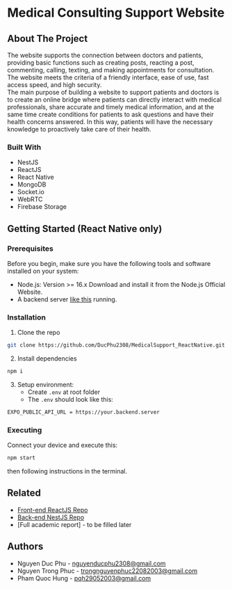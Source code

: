 # Medical Consulting Support Website

## About The Project

The website supports the connection between doctors and patients, providing basic functions such as creating posts, reacting a post, commenting, calling, texting, and making appointments for consultation. The website meets the criteria of a friendly interface, ease of use, fast access speed, and high security. \
The main purpose of building a website to support patients and doctors is to create an online bridge where patients can directly interact with medical professionals, share accurate and timely medical information, and at the same time create conditions for patients to ask questions and have their health concerns answered. In this way, patients will have the necessary knowledge to proactively take care of their health.

### Built With

- NestJS
- ReactJS
- React Native
- MongoDB
- Socket.io
- WebRTC
- Firebase Storage

## Getting Started (React Native only)

### Prerequisites

Before you begin, make sure you have the following tools and software installed on your system:

- Node.js: Version >= 16.x
Download and install it from the Node.js Official Website.
- A backend server [like this](https://github.com/DucPhu2308/medical-support_nest-js) running.

### Installation

1. Clone the repo

``` bash
git clone https://github.com/DucPhu2308/MedicalSupport_ReactNative.git
```

2. Install dependencies

``` bash
npm i
```

3. Setup environment: 
    - Create ```.env``` at root folder
    - The ```.env``` should look like this:

``` bash
EXPO_PUBLIC_API_URL = https://your.backend.server
```

### Executing

Connect your device and execute this:

```bash
npm start
```

then following instructions in the terminal.

## Related

- [Front-end ReactJS Repo](https://github.com/galaticwarrior123/SupportMedical_ReactJS)
- [Back-end NestJS Repo](https://github.com/DucPhu2308/medical-support_nest-js)
- [Full academic report] - to be filled later

## Authors

- Nguyen Duc Phu - nguyenducphu2308@gmail.com
- Nguyen Trong Phuc - trongnguyenphuc22082003@gmail.com
- Pham Quoc Hung - pqh29052003@gmail.com
